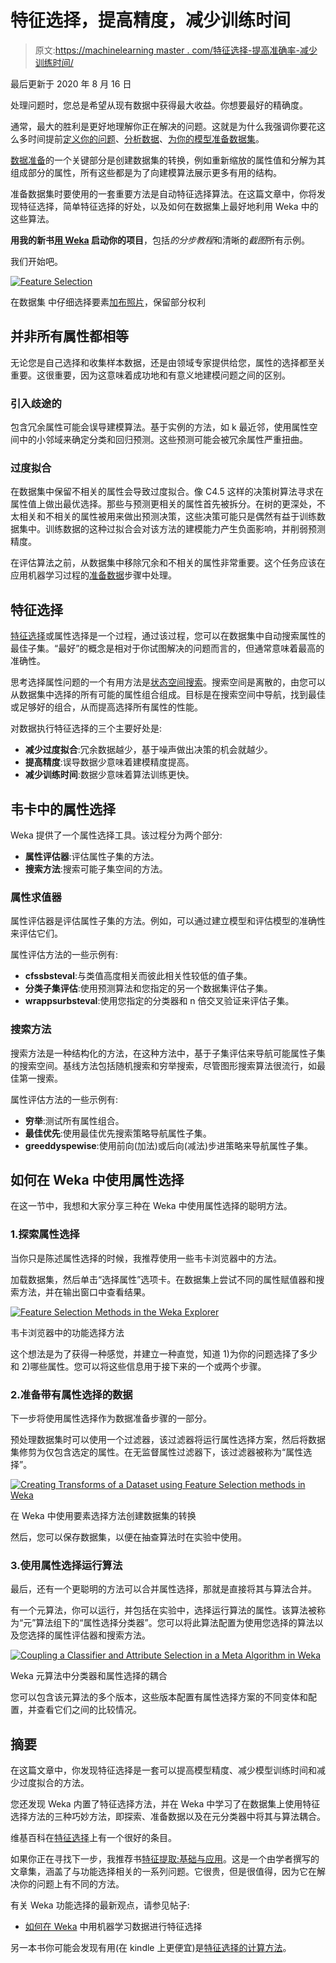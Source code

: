 # 特征选择，提高精度，减少训练时间

> 原文:[https://machinelearning master . com/特征选择-提高准确率-减少训练时间/](https://machinelearningmastery.com/feature-selection-to-improve-accuracy-and-decrease-training-time/)

最后更新于 2020 年 8 月 16 日

处理问题时，您总是希望从现有数据中获得最大收益。你想要最好的精确度。

通常，最大的胜利是更好地理解你正在解决的问题。这就是为什么我强调你要花这么多时间提前[定义你的问题](https://machinelearningmastery.com/how-to-define-your-machine-learning-problem/ "How to Define Your Machine Learning Problem")、[分析数据](https://machinelearningmastery.com/quick-and-dirty-data-analysis-for-your-machine-learning-problem/ "Quick and Dirty Data Analysis for your Machine Learning Problem")、[为你的模型准备数据集](https://machinelearningmastery.com/how-to-prepare-data-for-machine-learning/ "How to Prepare Data For Machine Learning")。

[数据准备](https://machinelearningmastery.com/how-to-prepare-data-for-machine-learning/ "How to Prepare Data For Machine Learning")的一个关键部分是创建数据集的转换，例如重新缩放的属性值和分解为其组成部分的属性，所有这些都是为了向建模算法展示更多有用的结构。

准备数据集时要使用的一套重要方法是自动特征选择算法。在这篇文章中，你将发现特征选择，简单特征选择的好处，以及如何在数据集上最好地利用 Weka 中的这些算法。

**用我的新书[用 Weka](https://machinelearningmastery.com/machine-learning-mastery-weka/) 启动你的项目**，包括*的分步教程*和清晰的*截图*所有示例。

我们开始吧。

[![Feature Selection](img/14b1d15017eb4575429aa9172d7cd102.png)](https://machinelearningmastery.com/wp-content/uploads/2014/03/feature-selection.jpg)

在数据集
中仔细选择要素[加布照片](https://www.flickr.com/photos/ravescuritiba/728057039/sizes/o/)，保留部分权利

## 并非所有属性都相等

无论您是自己选择和收集样本数据，还是由领域专家提供给您，属性的选择都至关重要。这很重要，因为这意味着成功地和有意义地建模问题之间的区别。

### 引入歧途的

包含冗余属性可能会误导建模算法。基于实例的方法，如 k 最近邻，使用属性空间中的小邻域来确定分类和回归预测。这些预测可能会被冗余属性严重扭曲。

### 过度拟合

在数据集中保留不相关的属性会导致过度拟合。像 C4.5 这样的决策树算法寻求在属性值上做出最优选择。那些与预测更相关的属性首先被拆分。在树的更深处，不太相关和不相关的属性被用来做出预测决策，这些决策可能只是偶然有益于训练数据集中。训练数据的这种过拟合会对该方法的建模能力产生负面影响，并削弱预测精度。

在评估算法之前，从数据集中移除冗余和不相关的属性非常重要。这个任务应该在应用机器学习过程的[准备数据](https://machinelearningmastery.com/how-to-prepare-data-for-machine-learning/ "How to Prepare Data For Machine Learning")步骤中处理。

## 特征选择

[特征选择](https://en.wikipedia.org/wiki/Feature_selection)或属性选择是一个过程，通过该过程，您可以在数据集中自动搜索属性的最佳子集。“最好”的概念是相对于你试图解决的问题而言的，但通常意味着最高的准确性。

思考选择属性问题的一个有用方法是[状态空间搜索](https://en.wikipedia.org/wiki/State_space_search)。搜索空间是离散的，由您可以从数据集中选择的所有可能的属性组合组成。目标是在搜索空间中导航，找到最佳或足够好的组合，从而提高选择所有属性的性能。

对数据执行特征选择的三个主要好处是:

*   **减少过度拟合**:冗余数据越少，基于噪声做出决策的机会就越少。
*   **提高精度**:误导数据少意味着建模精度提高。
*   **减少训练时间**:数据少意味着算法训练更快。

## 韦卡中的属性选择

Weka 提供了一个属性选择工具。该过程分为两个部分:

*   **属性评估器**:评估属性子集的方法。
*   **搜索方法**:搜索可能子集空间的方法。

### 属性求值器

属性评估器是评估属性子集的方法。例如，可以通过建立模型和评估模型的准确性来评估它们。

属性评估方法的一些示例有:

*   **cfssbsteval**:与类值高度相关而彼此相关性较低的值子集。
*   **分类子集评估**:使用预测算法和您指定的另一个数据集评估子集。
*   **wrappsurbsteval**:使用您指定的分类器和 n 倍交叉验证来评估子集。

### 搜索方法

搜索方法是一种结构化的方法，在这种方法中，基于子集评估来导航可能属性子集的搜索空间。基线方法包括随机搜索和穷举搜索，尽管图形搜索算法很流行，如最佳第一搜索。

属性评估方法的一些示例有:

*   **穷举**:测试所有属性组合。
*   **最佳优先**:使用最佳优先搜索策略导航属性子集。
*   **greeddyspewise**:使用前向(加法)或后向(减法)步进策略来导航属性子集。

## 如何在 Weka 中使用属性选择

在这一节中，我想和大家分享三种在 Weka 中使用属性选择的聪明方法。

### 1.探索属性选择

当你只是陈述属性选择的时候，我推荐使用一些韦卡浏览器中的方法。

加载数据集，然后单击“选择属性”选项卡。在数据集上尝试不同的属性赋值器和搜索方法，并在输出窗口中查看结果。

[![Feature Selection Methods in the Weka Explorer](img/1e186d30b71fd845e4a4b3ec27db329a.png)](https://machinelearningmastery.com/wp-content/uploads/2014/03/Screen-Shot-2014-03-09-at-11.40.22-AM.png)

韦卡浏览器中的功能选择方法

这个想法是为了获得一种感觉，并建立一种直觉，知道 1)为你的问题选择了多少和 2)哪些属性。您可以将这些信息用于接下来的一个或两个步骤。

### 2.准备带有属性选择的数据

下一步将使用属性选择作为数据准备步骤的一部分。

预处理数据集时可以使用一个过滤器，该过滤器将运行属性选择方案，然后将数据集修剪为仅包含选定的属性。在无监督属性过滤器下，该过滤器被称为“属性选择”。

[![Creating Transforms of a Dataset using Feature Selection methods in Weka](img/537eb8a4772020e21427f9bc68535bbf.png)](https://machinelearningmastery.com/wp-content/uploads/2014/03/Screen-Shot-2014-03-09-at-11.40.55-AM.png)

在 Weka 中使用要素选择方法创建数据集的转换

然后，您可以保存数据集，以便在抽查算法时在实验中使用。

### 3.使用属性选择运行算法

最后，还有一个更聪明的方法可以合并属性选择，那就是直接将其与算法合并。

有一个元算法，你可以运行，并包括在实验中，选择运行算法的属性。该算法被称为“元”算法组下的“属性选择分类器”。您可以将此算法配置为使用您选择的算法以及您选择的属性评估器和搜索方法。

[![Coupling a Classifier and Attribute Selection in a Meta Algorithm in Weka](img/47435ef7fd074d5f4df09ab8de34d246.png)](https://machinelearningmastery.com/wp-content/uploads/2014/03/Screen-Shot-2014-03-09-at-11.42.52-AM.png)

Weka 元算法中分类器和属性选择的耦合

您可以包含该元算法的多个版本，这些版本配置有属性选择方案的不同变体和配置，并查看它们之间的比较情况。

## 摘要

在这篇文章中，你发现特征选择是一套可以提高模型精度、减少模型训练时间和减少过度拟合的方法。

您还发现 Weka 内置了特征选择方法，并在 Weka 中学习了在数据集上使用特征选择方法的三种巧妙方法，即探索、准备数据以及在元分类器中将其与算法耦合。

维基百科在[特征选择](https://en.wikipedia.org/wiki/Feature_selection)上有一个很好的条目。

如果你正在寻找下一步，我推荐书[特征提取:基础与应用](https://amzn.to/342dLH3)。这是一个由学者撰写的文章集，涵盖了与功能选择相关的一系列问题。它很贵，但是很值得，因为它在解决你的问题上有不同的方法。

有关 Weka 功能选择的最新观点，请参见帖子:

*   [如何在 Weka](https://machinelearningmastery.com/perform-feature-selection-machine-learning-data-weka/) 中用机器学习数据进行特征选择

另一本书你可能会发现有用(在 kindle 上更便宜)是[特征选择的计算方法](https://amzn.to/3g29F40)。